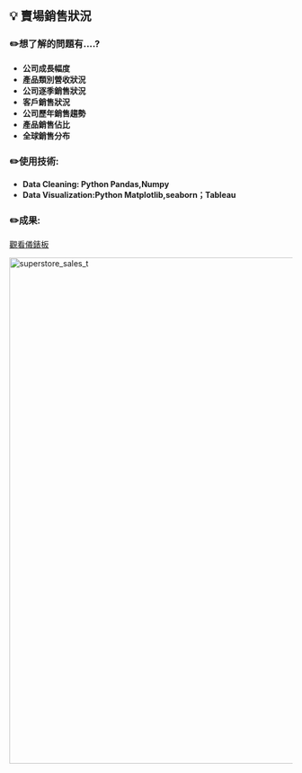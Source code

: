 ## :bulb: 賣場銷售狀況
### :pencil2:想了解的問題有....?
* **公司成長幅度**
* **產品類別營收狀況**
* **公司逐季銷售狀況**
* **客戶銷售狀況**
* **公司歷年銷售趨勢**
* **產品銷售佔比**
* **全球銷售分布**

### :pencil2:使用技術:
* **Data Cleaning: Python Pandas,Numpy**
* **Data Visualization:Python Matplotlib,seaborn；Tableau**

### :pencil2:成果:
[觀看儀錶板](https://public.tableau.com/shared/JPRJ3Y9TC?:display_count=n&:origin=viz_share_link)

<img width="900" alt="superstore_sales_t" src="https://github.com/Sherlin1996/Superstore-Sales-Analysis/assets/106952827/28fbe365-c8b5-47eb-aa94-eea585c5525d">
